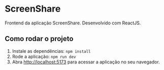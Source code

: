 # ScreenShare

Frontend da aplicação ScreenShare. Desenvolvido com ReactJS.

## Como rodar o projeto

1. Instale as dependências: `npm install`
2. Rode a aplicação: `npm run dev`
3. Abra [http://localhost:5173](http://localhost:5173) para acessar a aplicação no seu navegador.